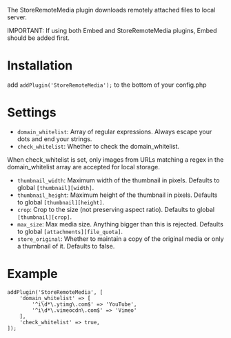 The StoreRemoteMedia plugin downloads remotely attached files to local server.

IMPORTANT: If using both Embed and StoreRemoteMedia plugins, Embed should be added first.

Installation
============
add `addPlugin('StoreRemoteMedia');`
to the bottom of your config.php

Settings
========
* `domain_whitelist`: Array of regular expressions. Always escape your dots and end your strings.
* `check_whitelist`: Whether to check the domain_whitelist.

When check_whitelist is set, only images from URLs matching a regex in the
domain_whitelist array are accepted for local storage.  

* `thumbnail_width`: Maximum width of the thumbnail in pixels. Defaults to global `[thumbnail][width]`.
* `thumbnail_height`: Maximum height of the thumbnail in pixels. Defaults to global `[thumbnail][height]`.
* `crop`: Crop to the size (not preserving aspect ratio). Defaults to global `[thumbnail][crop]`.
* `max_size`: Max media size. Anything bigger than this is rejected. Defaults to global `[attachments][file_quota]`.
* `store_original`: Whether to maintain a copy of the original media or only a thumbnail of it. Defaults to false.

Example
=======

```
addPlugin('StoreRemoteMedia', [
    'domain_whitelist' => [
        '^i\d*\.ytimg\.com$' => 'YouTube',
        '^i\d*\.vimeocdn\.com$' => 'Vimeo'
    ],
    'check_whitelist' => true,
]);
```
